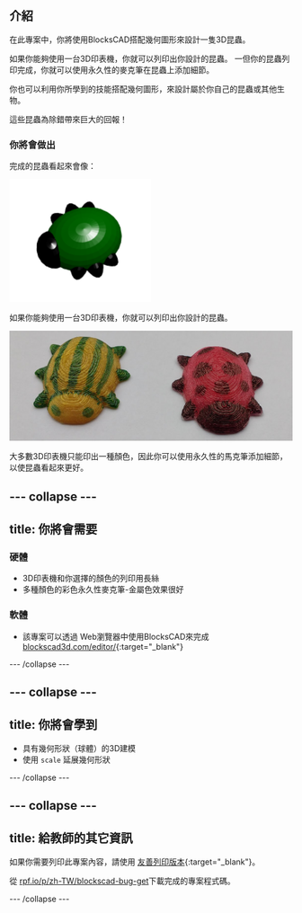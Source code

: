 ## 介紹

在此專案中，你將使用BlocksCAD搭配幾何圖形來設計一隻3D昆蟲。

如果你能夠使用一台3D印表機，你就可以列印出你設計的昆蟲。 一但你的昆蟲列印完成，你就可以使用永久性的麥克筆在昆蟲上添加細節。

你也可以利用你所學到的技能搭配幾何圖形，來設計屬於你自己的昆蟲或其他生物。

這些昆蟲為除錯帶來巨大的回報！

### 你將會做出

完成的昆蟲看起來會像：

![截圖](images/bug-complete.png)

如果你能夠使用一台3D印表機，你就可以列印出你設計的昆蟲。

![完成專案](images/bug-showcase.png)

大多數3D印表機只能印出一種顏色，因此你可以使用永久性的馬克筆添加細節，以使昆蟲看起來更好。

--- collapse ---
---
title: 你將會需要
---

### 硬體

+ 3D印表機和你選擇的顏色的列印用長絲
+ 多種顏色的彩色永久性麥克筆-金屬色效果很好

### 軟體

+ 該專案可以透過 Web瀏覽器中使用BlocksCAD來完成 [blockscad3d.com/editor/](https://www.blockscad3d.com/editor){:target="_blank"}

--- /collapse ---

--- collapse ---
---
title: 你將會學到
---

+ 具有幾何形狀（球體）的3D建模
+ 使用 `scale` 延展幾何形狀

--- /collapse ---

--- collapse ---
---
title: 給教師的其它資訊
---

如果你需要列印此專案內容，請使用 [友善列印版本](https://projects.raspberrypi.org/zh-TW/projects/blockscad-bug/print){:target="_blank"}。

從 [rpf.io/p/zh-TW/blockscad-bug-get](http://rpf.io/p/zh-TW/blockscad-bug-get)下載完成的專案程式碼。

--- /collapse ---
